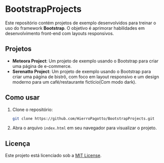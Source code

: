 # BootstrapProjects

Este repositório contém projetos de exemplo desenvolvidos para treinar o uso do framework **Bootstrap**. O objetivo é aprimorar habilidades em desenvolvimento front-end com layouts responsivos.

## Projetos

- **Meteora Project**: Um projeto de exemplo usando o Bootstrap para criar uma página de e-commerce.
- **Serenatto Project**: Um projeto de exemplo usando o Bootstrap para criar uma página de bistrô, com foco em layout responsivo e um design moderno para um café/restaurante fictício(Com modo dark).

## Como usar

1. Clone o repositório:
    ```bash
    git clone https://github.com/HierroPagotto/BootstrapProjects.git
    ```
2. Abra o arquivo `index.html` em seu navegador para visualizar o projeto.

## Licença

Este projeto está licenciado sob a [MIT License](LICENSE).
